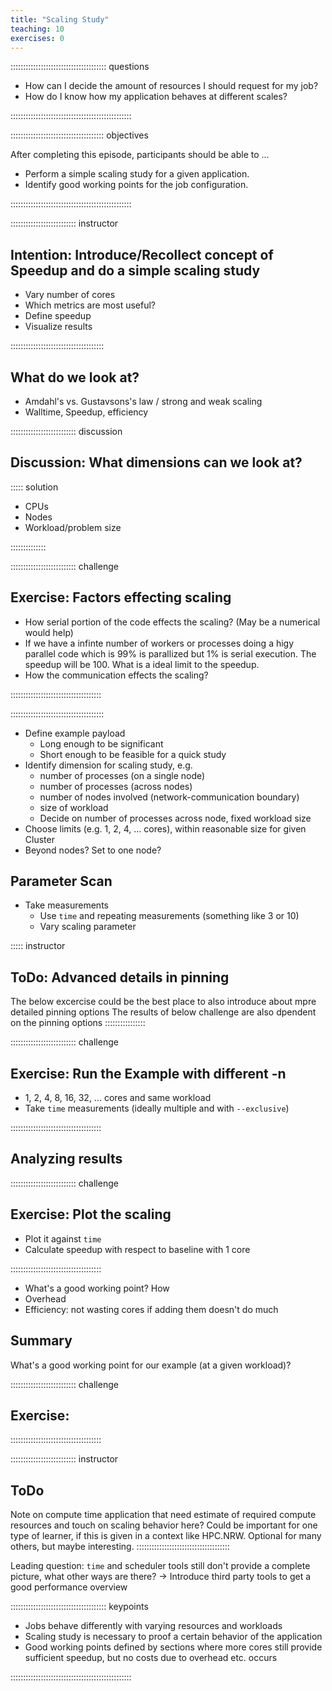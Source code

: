 ```yaml
---
title: "Scaling Study"
teaching: 10
exercises: 0
---
```


:::::::::::::::::::::::::::::::::::::: questions 

- How can I decide the amount of resources I should request for my job?
- How do I know how my application behaves at different scales?

::::::::::::::::::::::::::::::::::::::::::::::::

::::::::::::::::::::::::::::::::::::: objectives

After completing this episode, participants should be able to …

- Perform a simple scaling study for a given application.
- Identify good working points for the job configuration.

::::::::::::::::::::::::::::::::::::::::::::::::


:::::::::::::::::::::::::: instructor
## Intention: Introduce/Recollect concept of Speedup and do a simple scaling study

- Vary number of cores
- Which metrics are most useful?
- Define speedup
- Visualize results

:::::::::::::::::::::::::::::::::::::


## What do we look at?

- Amdahl's vs. Gustavsons's law / strong and weak scaling
- Walltime, Speedup, efficiency

:::::::::::::::::::::::::: discussion
## Discussion: What dimensions can we look at?

::::: solution

- CPUs
- Nodes
- Workload/problem size

::::::::::::::

:::::::::::::::::::::::::: challenge
## Exercise: Factors effecting scaling

- How serial portion of the code effects the scaling? (May be a numerical would help)
- If we have a infinte number of workers or processes doing a higy parallel code which is 99% is parallized but 1% is serial execution. The speedup will be 100. What is a ideal limit to the speedup.
- How the communication effects the scaling?

::::::::::::::::::::::::::::::::::::

:::::::::::::::::::::::::::::::::::::

- Define example payload
   - Long enough to be significant
   - Short enough to be feasible for a quick study
- Identify dimension for scaling study, e.g.
   - number of processes (on a single node)
   - number of processes (across nodes)
   - number of nodes involved (network-communication boundary)
   - size of workload
   - Decide on number of processes across node, fixed workload size
- Choose limits (e.g. 1, 2, 4, ... cores), within reasonable size for given Cluster
- Beyond nodes? Set to one node?


## Parameter Scan

- Take measurements
   - Use `time` and repeating measurements (something like 3 or 10)
   - Vary scaling parameter

::::: instructor
## ToDo: Advanced details in pinning
The below excercise could be the best place to also introduce about mpre detailed pinning options
The results of below challenge are also dpendent on the pinning options
::::::::::::::::

:::::::::::::::::::::::::: challenge
## Exercise: Run the Example with different -n

- 1, 2, 4, 8, 16, 32, ... cores and same workload
- Take `time` measurements (ideally multiple and with `--exclusive`)

::::::::::::::::::::::::::::::::::::


## Analyzing results

:::::::::::::::::::::::::: challenge
## Exercise: Plot the scaling

- Plot it against `time`
- Calculate speedup with respect to baseline with 1 core

::::::::::::::::::::::::::::::::::::

- What's a good working point? How 
- Overhead
- Efficiency: not wasting cores if adding them doesn't do much


## Summary

What's a good working point for our example (at a given workload)?

:::::::::::::::::::::::::: challenge
## Exercise:
::::::::::::::::::::::::::::::::::::


:::::::::::::::::::::::::: instructor
## ToDo
Note on compute time application that need estimate of required compute resources and touch on scaling behavior here?
Could be important for one type of learner, if this is given in a context like HPC.NRW.
Optional for many others, but maybe interesting.
:::::::::::::::::::::::::::::::::::::

Leading question: `time` and scheduler tools still don't provide a complete picture, what other ways are there? -> Introduce third party tools to get a good performance overview

:::::::::::::::::::::::::::::::::::::: keypoints

- Jobs behave differently with varying resources and workloads
- Scaling study is necessary to proof a certain behavior of the application
- Good working points defined by sections where more cores still provide sufficient speedup, but no costs due to overhead etc. occurs

::::::::::::::::::::::::::::::::::::::::::::::::
